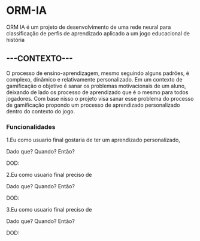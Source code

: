 
# ORM-IA

ORM IA é um projeto de desenvolvimento de uma rede neural para classificação de perfis de aprendizado aplicado a um jogo educacional de história

## ---CONTEXTO---

O processo de ensino-aprendizagem, mesmo seguindo alguns padrões, é complexo, dinâmico e relativamente personalizado. Em um contexto de gamificação o objetivo é sanar os problemas motivacionais de um aluno, deixando de lado os processo de aprendizado que é o mesmo para todos jogadores. Com base nisso o projeto visa sanar esse problema do processo de gamificação propondo um processo de aprendizado personalizado dentro do contexto do jogo.

### Funcionalidades

1.Eu como usuario final gostaria de ter um aprendizado personalizado, 

Dado que? 
Quando?
Então?

DOD:

2.Eu como usuario final preciso de

Dado que? 
Quando?
Então?

DOD:

3.Eu como usuario final preciso de

Dado que? 
Quando?
Então?

DOD:




